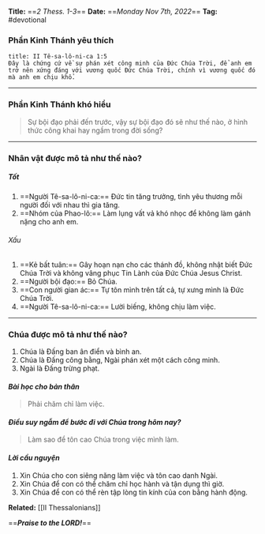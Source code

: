 **Title:** ==*2 Thess. 1-3*==
**Date:** ==*Monday Nov 7th, 2022*==
**Tag:** #devotional

### **Phần Kinh Thánh yêu thích**
```ad-bible
title: II Tê-sa-lô-ni-ca 1:5
Đây là chứng cứ về sự phán xét công minh của Đức Chúa Trời, để anh em trở nên xứng đáng với vương quốc Đức Chúa Trời, chính vì vương quốc đó mà anh em chịu khổ.
```
----------
### **Phần Kinh Thánh khó hiểu**
> Sự bội đạo phải đến trước, vậy sự bội đạo đó sẽ như thế nào, ở hình thức công khai hay ngầm trong đời sống?
----------
### **Nhân vật được mô tả như thế nào?**
##### Tốt
1. ==Người Tê-sa-lô-ni-ca:== Đức tin tăng trưởng, tình yêu thương mỗi người đối với nhau thì gia tăng.
2. ==Nhóm của Phao-lô:== Làm lụng vất vả khó nhọc để không làm gánh nặng cho anh em.
###### Xấu
1. ==Kẻ bất tuân:== Gây hoạn nạn cho các thánh đồ, không nhật biết Đức Chúa Trời và không vâng phục Tin Lành của Đức Chúa Jesus Christ.
2. ==Người bội đạo:== Bỏ Chúa.
3. ==Con người gian ác:== Tự tôn mình trên tất cả, tự xưng mình là Đức Chúa Trời.
4. ==Người Tê-sa-lô-ni-ca:== Lười biếng, không chịu làm việc.
----------
### **Chúa được mô tả như thế nào?**
1. Chúa là Đấng ban ân điển và bình an.
2. Chúa là Đấng công bằng, Ngài phán xét một cách công minh.
3. Ngài là Đấng trừng phạt.
#### *Bài học cho bản thân*
> Phải chăm chỉ làm việc.
#### *Điều suy ngẫm để bước đi với Chúa trong hôm nay?*
> Làm sao để tôn cao Chúa trong việc mình làm.
#### *Lời cầu nguyện*
1. Xin Chúa cho con siêng năng làm việc và tôn cao danh Ngài.
2. Xin Chúa để con có thể chăm chỉ học hành và tận dụng thì giờ.
3. Xin Chúa để con có thể rèn tập lòng tin kính của con bằng hành động.


**Related:**
[[II Thessalonians]]

==***Praise to the LORD!***==
